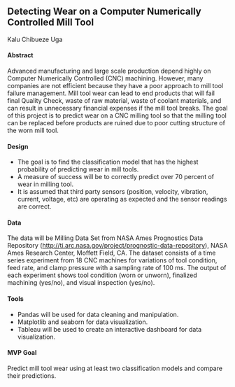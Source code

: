 ## Detecting Wear on a Computer Numerically Controlled Mill Tool

Kalu Chibueze Uga

#### Abstract
Advanced manufacturing and large scale production depend highly on Computer Numerically Controlled (CNC) machining. However, many companies are not efficient because they have a poor approach to mill tool failure management. Mill tool wear can lead to end products that will fail final Quality Check, waste of raw material, waste of coolant materials, and can result in unnecessary financial expenses if the mill tool breaks. The goal of this project is to predict wear on a CNC milling tool so that the milling tool can be replaced before products are ruined due to poor cutting structure of the worn mill tool.

#### Design
* The goal is to find the classification model that has the highest probability of predicting wear in mill tools. 
* A measure of success will be to correctly predict over 70 percent of wear in milling tool.
* It is assumed that third party sensors (position, velocity, vibration, current, voltage, etc) are operating as expected and the sensor readings are correct.

#### Data 
The data will be Milling Data Set from NASA Ames Prognostics Data Repository (http://ti.arc.nasa.gov/project/prognostic-data-repository), NASA Ames Research Center, Moffett Field, CA.
The dataset consists of a time series experiment from 18 CNC machines for variations of tool condition, feed rate, and clamp pressure with a sampling rate of 100 ms. The output of each experiment shows tool condition (worn or unworn), finalized machining (yes/no), and visual inspection (yes/no).

#### Tools
* Pandas will be used for data cleaning and manipulation.
* Matplotlib and seaborn for data visualization.
* Tableau will be used to create an interactive dashboard for data visualization.

#### MVP Goal
Predict mill tool wear using at least two classification models and compare their predictions.